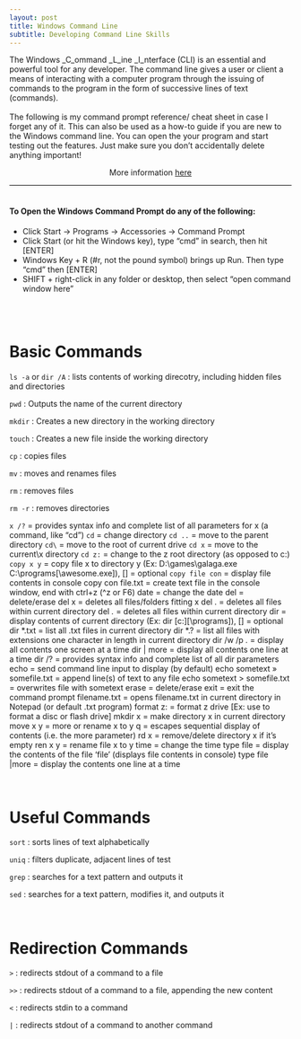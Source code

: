 ```yaml
---
layout: post
title: Windows Command Line
subtitle: Developing Command Line Skills
---
```


<div style="border-bottom:1px solid black">
The Windows _C_ommand _L_ine _I_nterface (CLI) is an essential and powerful tool for any developer. The command
line gives a user or client a means of interacting with a computer program through the issuing of 
commands to the program in the form of successive lines of text (commands).<br>

<br>
The following is my command prompt reference/ cheat sheet in case I forget any of it. This can also be used as a how-to guide if you are new to the Windows command line. You can open the your program and start testing out the features. Just make sure you don’t accidentally delete anything important!

<p style="text-align:center"> More information <a href="https://www.codecademy.com/articles/command-line-commands">here</a></p>
</div>

<br>

#### To Open the Windows Command Prompt do any of the following:
* Click Start -> Programs -> Accessories -> Command Prompt
* Click Start (or hit the Windows key), type “cmd” in search, then hit [ENTER]
* Windows Key + R (#r, not the pound symbol) brings up Run. Then type “cmd” then [ENTER]
* SHIFT + right-click in any folder or desktop, then select “open command window here”
<br>
<br>

# Basic Commands
`ls -a` or `dir /A` : lists contents of working direcotry, including hidden files and directories

`pwd` : Outputs the name of the current directory

`mkdir` : Creates a new directory in the working directory

`touch` : Creates a new file inside the working directory

`cp` : copies files

`mv` : moves and renames files

`rm` : removes files

`rm -r` : removes directories

`x /?` = provides syntax info and complete list of all parameters for x (a command, like “cd”)
`cd` = change directory
`cd ..` = move to the parent directory
`cd\` = move to the root of current drive
`cd x` = move to the current\x directory
`cd z:` = change to the z root directory (as opposed to c:)
`copy x y` = copy file x to directory y (Ex: D:\games\galaga.exe C:\programs[\awesome.exe]), [] = optional
`copy file con` = display file contents in console
copy con file.txt = create text file in the console window, end with ctrl+z (^z or F6)
date = change the date
del = delete/erase
del x = deletes all files/folders fitting x
del . = deletes all files within current directory
del *.* = deletes all files within current directory
dir = display contents of current directory (Ex: dir [c:][\programs]), [] = optional
dir *.txt = list all .txt files in current directory
dir *.? = list all files with extensions one character in length in current directory
dir /w /p *.* = display all contents one screen at a time
dir | more = display all contents one line at a time
dir /? = provides syntax info and complete list of all dir parameters
echo = send command line input to display (by default)
echo sometext » somefile.txt = append line(s) of text to any file
echo sometext > somefile.txt = overwrites file with sometext
erase = delete/erase
exit = exit the command prompt
filename.txt = opens filename.txt in current directory in Notepad (or default .txt program)
format z: = format z drive [Ex: use to format a disc or flash drive]
mkdir x = make directory x in current directory
move x y = more or rename x to y
q = escapes sequential display of contents (i.e. the more parameter)
rd x = remove/delete directory x if it’s empty
ren x y = rename file x to y
time = change the time
type file = display the contents of the file ‘file’ (displays file contents in console)
type file |more = display the contents one line at a time

<br>

# Useful Commands
`sort` : sorts lines of text alphabetically

`uniq` : filters duplicate, adjacent lines of test

`grep` : searches for a text pattern and outputs it

`sed` : searches for a text pattern, modifies it, and outputs it

<br>

# Redirection Commands
`>` : redirects stdout of a command to a file

`>>` : redirects stdout of a command to a file, appending the new content

`<` : redirects stdin to a command

`|` : redirects stdout of a command to another command

<br>